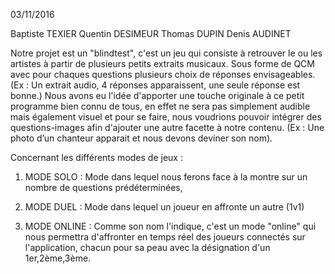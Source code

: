 <Feel The Sound/>

03/11/2016

Baptiste TEXIER
Quentin DESIMEUR
Thomas DUPIN
Denis AUDINET

Notre projet est un "blindtest", c'est un jeu qui consiste à retrouver le ou les artistes à partir de plusieurs petits extraits musicaux.
Sous forme de QCM avec pour chaques questions plusieurs choix de réponses envisageables. (Ex : Un extrait audio, 4 réponses apparaissent, une seule réponse est bonne.)
Nous avons eu l'idée d'apporter une touche originale à ce petit programme bien connu de tous, en effet <FeelTheSound/> ne sera pas simplement audible mais également visuel et pour se faire, nous voudrions pouvoir intégrer des questions-images afin d'ajouter une autre facette à notre contenu.
(Ex : Une photo d’un chanteur apparait et nous devons deviner son nom).

Concernant les différents modes de jeux :

1) MODE SOLO : Mode dans lequel nous ferons face à la montre sur un nombre de questions prédéterminées,

2) MODE DUEL : Mode dans lequel un joueur en affronte un autre (1v1)

3) MODE ONLINE : Comme son nom l'indique, c'est un mode "online" qui nous permettra d'affronter en temps réel des joueurs connectés sur l'application, chacun pour sa peau avec la désignation d'un 1er,2ème,3ème.
